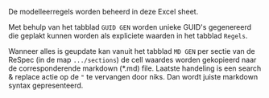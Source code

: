 De modelleerregels worden beheerd in deze Excel sheet. 

Met behulp van het tabblad `GUID GEN` worden unieke GUID's gegenereerd die geplakt kunnen worden als expliciete waarden in het tabblad `Regels`.

Wanneer alles is geupdate kan vanuit het tabblad `MD GEN` per sectie van de ReSpec (in de map `.../sections`) de cell waardes worden gekopieerd naar de corresponderende markdown (*.md) file. Laatste handeling is een search & replace actie op de `"` te vervangen door niks. Dan wordt juiste markdown syntax gepresenteerd.